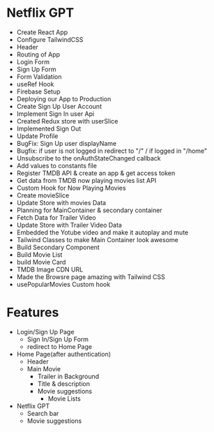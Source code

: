 # Netflix GPT

- Create React App
- Configure TailwindCSS
- Header
- Routing of App
- Login Form
- Sign Up Form
- Form Validation
- useRef Hook
- Firebase Setup
- Deploying our App to Production
- Create Sign Up User Account
- Implement Sign In user Api
- Created Redux store with userSlice
- Implemented Sign Out
- Update Profile
- BugFix: Sign Up user displayName
- Bugfix: if user is not logged in redirect to "/" / if logged in "/home"
- Unsubscribe to the onAuthStateChanged callback
- Add values to constants file
- Register TMDB API & create an app & get access token
- Get data from TMDB now playing movies list API
- Custom Hook for Now Playing Movies
- Create movieSlice
- Update Store with movies Data
- Planning for MainContainer & secondary container
- Fetch Data for Trailer Video
- Update Store with Trailer Video Data
- Embedded the Yotube video and make it autoplay and mute
- Tailwind Classes to make Main Container look awesome
- Build Secondary Component
- Build Movie List
- build Movie Card
- TMDB Image CDN URL
- Made the Browsre page amazing with Tailwind CSS
- usePopularMovies Custom hook

# Features

- Login/Sign Up Page
  - Sign In/Sign Up Form
  - redirect to Home Page
- Home Page(after authentication)
  - Header
  - Main Movie
    - Trailer in Background
    - Title & description
    - Movie suggestions
      - Movie Lists
- Netflix GPT
  - Search bar
  - Movie suggestions
